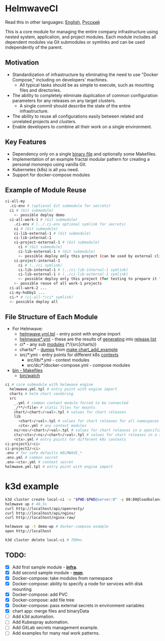# HelmwaveCI

Read this in other languages: [English](README.md), [Русский](README.ru.md)

This is a core module for managing the entire company infrastructure using nested system, application, and project modules. Each module includes all dependent modules via Git submodules or symlinks and can be used independently of the parent.

## Motivation

- Standardization of infrastructure by eliminating the need to use "Docker Compose," including on developers' machines.
  - All typical tasks should be as simple to execute, such as mounting files and directories.
- The ability to completely eliminate duplication of common configuration parameters for any releases on any target clusters.
  - A single commit should describe the state of the entire infrastructure.
- The ability to reuse all configurations easily between related and unrelated projects and clusters.
- Enable developers to combine all their work on a single environment.

## Key Features

- Dependency only on a single [binary file](https://github.com/helmwave/helmwave) and optionally some Makefiles.
- Implementation of an example fractal modular pattern for creating a personal monorepo using vanilla Git.
- Kubernetes (k8s) is all you need.
- Support for docker-compose modules

## Example of Module Reuse

```sh
ci-all-my
  .ci-env # (optional Git submodule for secrets)
  ci # (Git submodule)
    <- possible deploy demo
  ci-all-work-1 # (Git submodule)
    .ci-env # (../.ci-env optional symlink for secrets)
    ci # (Git submodule)
    ci-lib-external-1 # (Git submodule)
    ci-lib-internal-1
    ci-project-external-1 # (Git submodule)
      ci # (Git submodule)
      ci-lib-external-1 # (Git submodule)
      <- possible deploy only this project (can be used by external clients)
    ci-project-internal-1
      ci # (../ci symlink)
      ci-lib-internal-1 # (../ci-lib-internal-1 symlink)
      ci-lib-external-1 # (../ci-lib-external-1 symlink)
      <- possible deploy only this project (for testing to prepare it for conversion to external)
    <- possible reuse of all work-1 projects
  ci-all-work-2 ...
  ci-my-hobby1 ...
  ci-* # (ci-all-*/ci* symlink)
  <- possible deploy all
```

## File Structure of Each Module

- For Helmwave:
  - [helmwave.yml.tpl](helmwave.yml.tpl) - entry point with engine import
  - [helmwave*.yml](helmwave.example.yaml) - these are the results of [generating](https://docs.helmwave.app/0.41.x/cli/#yml) into [release list](https://docs.helmwave.app/0.41.x/yaml/)
  - ci* - any sub [modules](#Modules) (*/{src|charts})
  - charts/* - [dumps](bin/chart.mk) from [make chart_add_example](charts.ini)
  - src/*.yml - entry points for different k8s [contexts](src/local.yml)
    - src/lib/*.yml - context modules
    - src/dc/*/docker-compose.yml - compose modules
- [bin - Makefiles](bin/bin.md)
  - [bin/watch](bin/watch.md)

```sh
ci # core submodule with helmwave engine
  helmwave.yml.tpl # entry point with engine import
  charts # helm chart vendoring
  src
    _.yml # common context module forced to be connected
    _/**/<file> # static files for mounts
    chart/<chart>/<val>.tpl # values for chart releases
    lib
      <chart>/<val>.tpl # values for chart releases for all namespaces
      <ctx>.yml # any context modules
    ns/<ns>/<chart>/<val>.tpl # values for chart releases in a specific namespace
    ctx/<ctx>/<ns>/<chart>/<val>.tpl # values for chart releases in a specific namespace and context
    <ctx>.yml # entry points for different k8s contexts
ci-project1/<ci>
ci-project2/<ci>
.env # for safe defaults HELMWAVE_*
.env.yml # common secret
.env-<ctx>.yml # context secret
helmwave.yml.tpl # entry point with engine import
```

# k3d example

```sh
k3d cluster create local-ci -v "$PWD:$PWD@server:0" -p 80:80@loadbalancer --k3s-arg "--disable=traefik,local-storage,metrics-server@server:0" # 13.4s
helmwave up # 48.5s
curl http://localhost/api/openresty/
curl http://localhost/api/nginx/
curl http://localhost/nginx-raw/

helmwave up -t demo-wp # docker-compose example
open http://localhost

k3d cluster delete local-ci # 709ms
```

## TODO:

- [x] Add first sample module - [**infra**](https://github.com/HelmCI/ci-infra).
- [x] Add second sample module - [**mon**](https://github.com/HelmCI/ci-mon).
- [x] Docker-compose: take modules from namespace
- [x] Docker-compose: ability to specify a node for services with disk mounting
- [x] Docker-compose: add PVC
- [x] Docker-compose: add file tree
- [x] Docker-compose: pass external secrets in environment variables
- [x] chart app: merge files and binaryData
- [ ] Add k3d automation.
- [ ] Add Kubespray automation.
- [ ] Add GitLab secrets management example.
- [ ] Add examples for many real work patterns.

